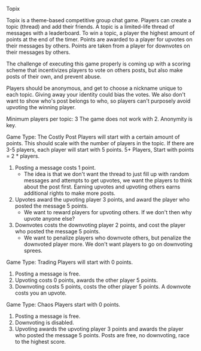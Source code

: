 Topix

Topix is a theme-based competitive group chat game.
Players can create a topic (thread) and add their friends.
A topic is a limited-life thread of messages with a leaderboard.
To win a topic, a player the highest amount of points at the end of the timer.
Points are awarded to a player for upvotes on their messages by others.
Points are taken from a player for downvotes on their messages by others.

The challenge of executing this game properly is coming up with a scoring
scheme that incentivizes players to vote on others posts, but also make
posts of their own, and prevent abuse.

Players should be anonymous, and get to choose a nickname unique to each topic.
Giving away your identity could bias the votes.  We also don't want to show
who's post belongs to who, so players can't purposely avoid upvoting the
winning player.


Minimum players per topic: 3
The game does not work with 2.
Anonymity is key.


Game Type: The Costly Post
Players will start with a certain amount of points. This should scale with the number of players in the topic.
If there are 3-5 players, each player will start with 5 points. 5+ Players, Start with points = 2 * players.

1) Posting a message costs 1 point.
    - The idea is that we don't want the thread to just fill up with random messages and attempts to get upvotes,
      we want the players to think about the post first. Earning upvotes and upvoting others earns additional
      rights to make more posts. 
2) Upvotes award the upvoting player 3 points, and award the player who posted the message 5 points.
    - We want to reward players for upvoting others. If we don't then why upvote anyone else?
3) Downvotes costs the downvoting player 2 points, and cost the player who posted the message 5 points.
    - We want to penalize players who downvote others, but penalize the downvoted player more.  We don't want
      players to go on downvoting sprees.


Game Type: Trading
Players will start with 0 points.

1) Posting a message is free.
2) Upvoting costs 0 points, awards the other player 5 points.
3) Downvoting costs 5 points, costs the other player 5 points.
A downvote costs you an upvote.


Game Type: Chaos
Players start with 0 points.

1) Posting a message is free.
2) Downvoting is disabled.
3) Upvoting awards the upvoting player 3 points and awards the player who posted the message 5 points.
Posts are free, no downvoting, race to the highest score. 

